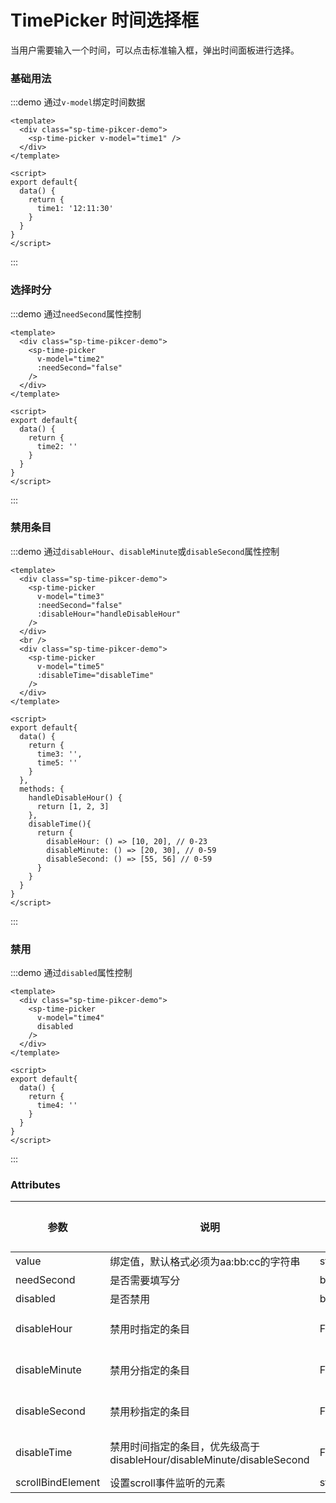 # TimePicker 时间选择框

当用户需要输入一个时间，可以点击标准输入框，弹出时间面板进行选择。

### 基础用法

:::demo 通过`v-model`绑定时间数据
```vue
<template>
  <div class="sp-time-pikcer-demo">
    <sp-time-picker v-model="time1" />
  </div>
</template>

<script>
export default{
  data() {
    return {
      time1: '12:11:30'
    }
  }
}
</script>
```
:::

### 选择时分

:::demo 通过`needSecond`属性控制
```vue
<template>
  <div class="sp-time-pikcer-demo">
    <sp-time-picker
      v-model="time2"
      :needSecond="false"
    />
  </div>
</template>

<script>
export default{
  data() {
    return {
      time2: ''
    }
  }
}
</script>
```
:::

### 禁用条目

:::demo 通过`disableHour`、`disableMinute`或`disableSecond`属性控制
```vue
<template>
  <div class="sp-time-pikcer-demo">
    <sp-time-picker
      v-model="time3"
      :needSecond="false"
      :disableHour="handleDisableHour"
    />
  </div>
  <br />
  <div class="sp-time-pikcer-demo">
    <sp-time-picker
      v-model="time5"
      :disableTime="disableTime"
    />
  </div>
</template>

<script>
export default{
  data() {
    return {
      time3: '',
      time5: ''
    }
  },
  methods: {
    handleDisableHour() {
      return [1, 2, 3]
    },
    disableTime(){
      return {
        disableHour: () => [10, 20], // 0-23
        disableMinute: () => [20, 30], // 0-59
        disableSecond: () => [55, 56] // 0-59
      }
    }
  }
}
</script>
```
:::

### 禁用

:::demo 通过`disabled`属性控制
```vue
<template>
  <div class="sp-time-pikcer-demo">
    <sp-time-picker
      v-model="time4"
      disabled
    />
  </div>
</template>

<script>
export default{
  data() {
    return {
      time4: ''
    }
  }
}
</script>
```
:::

### Attributes
| 参数      | 说明    | 类型      | 可选值       | 默认值   |
|---------- |-------- |---------- |-------------  |-------- |
| value    | 绑定值，默认格式必须为aa:bb:cc的字符串   | string  | — | — |
| needSecond | 是否需要填写分 | boolean | — | true |
| disabled | 是否禁用 | boolean | — | true |
| disableHour | 禁用时指定的条目 | Function | — | () => [] |
| disableMinute | 禁用分指定的条目 | Function | — | () => [] |
| disableSecond | 禁用秒指定的条目 | Function | — | () => [] |
| disableTime | 禁用时间指定的条目，优先级高于disableHour/disableMinute/disableSecond | Function | — | () => {} |
| scrollBindElement | 设置scroll事件监听的元素 | string/Element | — | - |

<script>
export default{
  data() {
    return {
      time1: '12:11:30',
      time2: '',
      time3: '',
      time4: '07:07:07',
      time5: ''
    }
  },
  watch: {
    time1(val) {
      console.log(val)
    }
  },
  methods: {
    handleDisableHour() {
      return [1, 2, 3]
    },
    disableTime(){
      return {
        disableHour: () => [10, 20], // 0-23
        disableMinute: () => [20, 30], // 0-59
        disableSecond: () => [55, 56] // 0-59
      }
    }
  }
}
</script>

<style>
.sp-time-pikcer-demo {
  width: 400px;
}
</style>